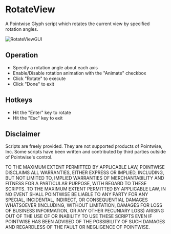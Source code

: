 # RotateView
A Pointwise Glyph script which rotates the current view by specified rotation angles.

![RotateViewGUI](https://raw.github.com/pointwise/RotateView/master/ScriptImage.PNG)

## Operation 
 - Specify a rotation angle about each axis
 - Enable/Disable rotation animation with the "Animate" checkbox
 - Click "Rotate" to execute
 - Click "Done" to exit

## Hotkeys
 - Hit the "Enter" key to rotate
 - Hit the "Esc" key to exit

## Disclaimer
Scripts are freely provided. They are not supported products of Pointwise, Inc. Some scripts have been written and contributed by third parties outside of Pointwise's control.

TO THE MAXIMUM EXTENT PERMITTED BY APPLICABLE LAW, POINTWISE DISCLAIMS ALL WARRANTIES, EITHER EXPRESS OR IMPLIED, INCLUDING, BUT NOT LIMITED TO, IMPLIED WARRANTIES OF MERCHANTABILITY AND FITNESS FOR A PARTICULAR PURPOSE, WITH REGARD TO THESE SCRIPTS. TO THE MAXIMUM EXTENT PERMITTED BY APPLICABLE LAW, IN NO EVENT SHALL POINTWISE BE LIABLE TO ANY PARTY FOR ANY SPECIAL, INCIDENTAL, INDIRECT, OR CONSEQUENTIAL DAMAGES WHATSOEVER (INCLUDING, WITHOUT LIMITATION, DAMAGES FOR LOSS OF BUSINESS INFORMATION, OR ANY OTHER PECUNIARY LOSS) ARISING OUT OF THE USE OF OR INABILITY TO USE THESE SCRIPTS EVEN IF POINTWISE HAS BEEN ADVISED OF THE POSSIBILITY OF SUCH DAMAGES AND REGARDLESS OF THE FAULT OR NEGLIGENCE OF POINTWISE.
